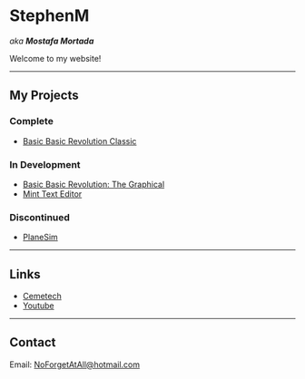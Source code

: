 # StephenM

*aka **Mostafa Mortada***

Welcome to my website!

---

## My Projects

### Complete

- [Basic Basic Revolution Classic](https://ceme.tech/t19545)

### In Development

- [Basic Basic Revolution: The Graphical](https://ceme.tech/t19568)
- [Mint Text Editor](https://github.com/StephenMortada/Mint)

### Discontinued

- [PlaneSim](https://ceme.tech/t19487)

---

## Links

- [Cemetech](https://www.cemetech.net/users/StephenM)
- [Youtube](https://www.youtube.com/@stephenmortada)

---

## Contact

Email: <NoForgetAtAll@hotmail.com>
